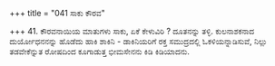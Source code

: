 +++
title = "041 ಸಾಕು ಕೌರವ"

+++
41. ಕೌರವನಾಯಿಯ ಮಾತುಗಳು ಸಾಕು, ಏಕೆ ಕೇಳುವಿರಿ ? ದೂತನನ್ನು ತಳ್ಳಿ. ಕುಲನಾಶಕನಾದ  ದುರ್ಯೋಧನನನ್ನು ಹೊಡೆದು ಹಾಕಿ ಶಾಕಿನಿ - ಡಾಕಿನಿಯರಿಗೆ ರಕ್ತ ಸಮುದ್ರದಲ್ಲಿ ಓಕಳಿಯನ್ನಾಡಿಸುವೆ, ನಿಲ್ಲು ತಡವೇಕೆನ್ನುತ ರೋಷದಿಂದ ಕೂಗಾಡುತ್ತ ಭೀಮಸೇನನು ಕಿಡಿ ಕಿಡಿಯಾದನು.